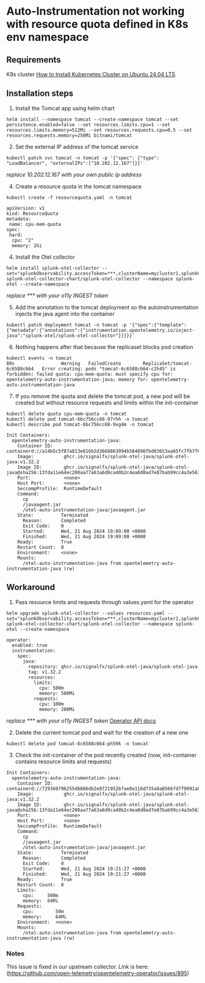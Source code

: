 # Auto-Instrumentation not working with resource quota defined in K8s env namespace

## Requirements
K8s cluster [How to Install Kubernetes Cluster on Ubuntu 24.04 LTS](https://hbayraktar.medium.com/how-to-install-kubernetes-cluster-on-ubuntu-22-04-step-by-step-guide-7dbf7e8f5f99)

## Installation steps

1. Install the Tomcat app using helm chart
```
helm install --namespace tomcat --create-namespace tomcat --set persistence.enabled=false --set resources.limits.cpu=1 --set resources.limits.memory=512Mi --set resources.requests.cpu=0.5 --set resources.requests.memory=256Mi bitnami/tomcat
```

2. Set the external IP address of the tomcat service
```
kubectl patch svc tomcat -n tomcat -p '{"spec": {"type": "LoadBalancer", "externalIPs":["10.202.12.167"]}}'
```
*replace 10.202.12.167 with your own public ip address*
  
4. Create a resource quota in the tomcat namespace
```
kubectl create -f resourcequota.yaml -n tomcat

apiVersion: v1
kind: ResourceQuota
metadata:
 name: cpu-mem-quota
spec:
 hard:
  cpu: "2"
  memory: 2Gi
```

4. Install the Otel collector
```
helm install splunk-otel-collector --set="splunkObservability.accessToken=***,clusterName=mycluster1,splunkObservability.realm=us1,gateway.enabled=false,splunkObservability.profilingEnabled=true,environment=lab,operator.enabled=true,certmanager.enabled=true,agent.discovery.enabled=true" splunk-otel-collector-chart/splunk-otel-collector --namespace splunk-otel --create-namespace
```
*replace *** with your o11y INGEST token*

5. Add the annotation to the tomcat deployment so the autoinstrumentation injects the java agent into the container
```
kubectl patch deployment tomcat -n tomcat -p '{"spec":{"template":{"metadata":{"annotations":{"instrumentation.opentelemetry.io/inject-java":"splunk-otel/splunk-otel-collector"}}}}}'
```

6. Nothing happens after that because the replicaset blocks pod creation
```
kubectl events -n tomcat
80s                 Warning   FailedCreate        ReplicaSet/tomcat-6c6588c664   Error creating: pods "tomcat-6c6588c664-c2h45" is forbidden: failed quota: cpu-mem-quota: must specify cpu for: opentelemetry-auto-instrumentation-java; memory for: opentelemetry-auto-instrumentation-java
``` 

7. If you remove the quota and delete the tomcat pod, a new pod will be created but without resource requests and limits within the init-container
```
kubectl delete quota cpu-mem-quota -n tomcat
kubectl delete pod tomcat-6bc756cc68-97rhh -n tomcat
kubectl describe pod tomcat-6bc756cc68-9xg4m -n tomcat

Init Containers:
  opentelemetry-auto-instrumentation-java:
    Container ID:    containerd://a14b5c5f87a813e616b2d3668863094b584896fbd03653aa65fc7fb7f6258163
    Image:           ghcr.io/signalfx/splunk-otel-java/splunk-otel-java:v1.32.2
    Image ID:        ghcr.io/signalfx/splunk-otel-java/splunk-otel-java@sha256:13fda11e64ec200aa77a63a6d9ca40b2c4ea0d0ad7e87bab99cc4a3e5638df76
    Port:            <none>
    Host Port:       <none>
    SeccompProfile:  RuntimeDefault
    Command:
      cp
      /javaagent.jar
      /otel-auto-instrumentation-java/javaagent.jar
    State:          Terminated
      Reason:       Completed
      Exit Code:    0
      Started:      Wed, 21 Aug 2024 19:09:00 +0000
      Finished:     Wed, 21 Aug 2024 19:09:00 +0000
    Ready:          True
    Restart Count:  0
    Environment:    <none>
    Mounts:
      /otel-auto-instrumentation-java from opentelemetry-auto-instrumentation-java (rw)
```

## Workaround

1. Pass resource limits and requests through values.yaml for the operator
```
helm upgrade splunk-otel-collector --values resources.yaml --set="splunkObservability.accessToken=***,clusterName=mycluster1,splunkObservability.realm=us1,gateway.enabled=false,splunkObservability.profilingEnabled=true,environment=lab,operator.enabled=true,certmanager.enabled=true,agent.discovery.enabled=true" splunk-otel-collector-chart/splunk-otel-collector --namespace splunk-otel --create-namespace

operator:
  enabled: true
  instrumentation:
    spec:
      java:
        repository: ghcr.io/signalfx/splunk-otel-java/splunk-otel-java
        tag: v1.32.2
        resources:
          limits:
            cpu: 500m
            memory: 500Mi
          requests:
            cpu: 100m
            memory: 200Mi
```
*replace *** with your o11y INGEST token*
[Operator API docs](https://github.com/open-telemetry/opentelemetry-operator/blob/main/docs/api.md)

2. Delete the current tomcat pod and wait for the creation of a new one
```
kubectl delete pod tomcat-6c6588c664-ph59k -n tomcat
```

3. Check the init-container of the pod recently created (now, init-container contains resource limits and requests)
```
Init Containers:
  opentelemetry-auto-instrumentation-java:
    Container ID:    containerd://729360796255d6866db2e0721952bfae0a116d735a8a0566fd7f9091a8ffeeb6
    Image:           ghcr.io/signalfx/splunk-otel-java/splunk-otel-java:v1.32.2
    Image ID:        ghcr.io/signalfx/splunk-otel-java/splunk-otel-java@sha256:13fda11e64ec200aa77a63a6d9ca40b2c4ea0d0ad7e87bab99cc4a3e5638df76
    Port:            <none>
    Host Port:       <none>
    SeccompProfile:  RuntimeDefault
    Command:
      cp
      /javaagent.jar
      /otel-auto-instrumentation-java/javaagent.jar
    State:          Terminated
      Reason:       Completed
      Exit Code:    0
      Started:      Wed, 21 Aug 2024 19:21:27 +0000
      Finished:     Wed, 21 Aug 2024 19:21:27 +0000
    Ready:          True
    Restart Count:  0
    Limits:
      cpu:     500m
      memory:  64Mi
    Requests:
      cpu:        50m
      memory:     64Mi
    Environment:  <none>
    Mounts:
      /otel-auto-instrumentation-java from opentelemetry-auto-instrumentation-java (rw)
```

### Notes

This issue is fixed in our upstream collector. Link is here: (https://github.com/open-telemetry/opentelemetry-operator/issues/895)

